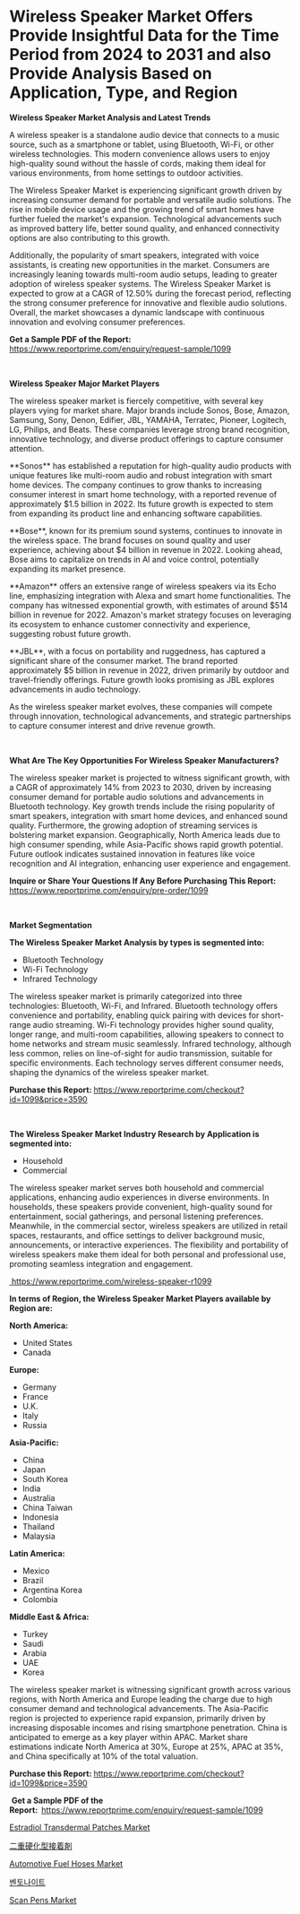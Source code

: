 <p><h1>Wireless Speaker Market Offers Provide Insightful Data for the Time Period from 2024 to 2031 and also Provide Analysis Based on Application, Type, and Region</h1></p><p><strong>Wireless Speaker Market Analysis and Latest Trends</strong></p>
<p><p>A wireless speaker is a standalone audio device that connects to a music source, such as a smartphone or tablet, using Bluetooth, Wi-Fi, or other wireless technologies. This modern convenience allows users to enjoy high-quality sound without the hassle of cords, making them ideal for various environments, from home settings to outdoor activities.</p><p>The Wireless Speaker Market is experiencing significant growth driven by increasing consumer demand for portable and versatile audio solutions. The rise in mobile device usage and the growing trend of smart homes have further fueled the market's expansion. Technological advancements such as improved battery life, better sound quality, and enhanced connectivity options are also contributing to this growth. </p><p>Additionally, the popularity of smart speakers, integrated with voice assistants, is creating new opportunities in the market. Consumers are increasingly leaning towards multi-room audio setups, leading to greater adoption of wireless speaker systems. The Wireless Speaker Market is expected to grow at a CAGR of 12.50% during the forecast period, reflecting the strong consumer preference for innovative and flexible audio solutions. Overall, the market showcases a dynamic landscape with continuous innovation and evolving consumer preferences.</p></p>
<p><strong>Get a Sample PDF of the Report:&nbsp;</strong> <a href="https://www.reportprime.com/enquiry/request-sample/1099">https://www.reportprime.com/enquiry/request-sample/1099</a></p>
<p>&nbsp;</p>
<p><strong>Wireless Speaker Major Market Players</strong></p>
<p><p>The wireless speaker market is fiercely competitive, with several key players vying for market share. Major brands include Sonos, Bose, Amazon, Samsung, Sony, Denon, Edifier, JBL, YAMAHA, Terratec, Pioneer, Logitech, LG, Philips, and Beats. These companies leverage strong brand recognition, innovative technology, and diverse product offerings to capture consumer attention.</p><p>**Sonos** has established a reputation for high-quality audio products with unique features like multi-room audio and robust integration with smart home devices. The company continues to grow thanks to increasing consumer interest in smart home technology, with a reported revenue of approximately $1.5 billion in 2022. Its future growth is expected to stem from expanding its product line and enhancing software capabilities.</p><p>**Bose**, known for its premium sound systems, continues to innovate in the wireless space. The brand focuses on sound quality and user experience, achieving about $4 billion in revenue in 2022. Looking ahead, Bose aims to capitalize on trends in AI and voice control, potentially expanding its market presence.</p><p>**Amazon** offers an extensive range of wireless speakers via its Echo line, emphasizing integration with Alexa and smart home functionalities. The company has witnessed exponential growth, with estimates of around $514 billion in revenue for 2022. Amazon's market strategy focuses on leveraging its ecosystem to enhance customer connectivity and experience, suggesting robust future growth.</p><p>**JBL**, with a focus on portability and ruggedness, has captured a significant share of the consumer market. The brand reported approximately $5 billion in revenue in 2022, driven primarily by outdoor and travel-friendly offerings. Future growth looks promising as JBL explores advancements in audio technology.</p><p>As the wireless speaker market evolves, these companies will compete through innovation, technological advancements, and strategic partnerships to capture consumer interest and drive revenue growth.</p></p>
<p>&nbsp;</p>
<p><strong>What Are The Key Opportunities For Wireless Speaker Manufacturers?</strong></p>
<p><p>The wireless speaker market is projected to witness significant growth, with a CAGR of approximately 14% from 2023 to 2030, driven by increasing consumer demand for portable audio solutions and advancements in Bluetooth technology. Key growth trends include the rising popularity of smart speakers, integration with smart home devices, and enhanced sound quality. Furthermore, the growing adoption of streaming services is bolstering market expansion. Geographically, North America leads due to high consumer spending, while Asia-Pacific shows rapid growth potential. Future outlook indicates sustained innovation in features like voice recognition and AI integration, enhancing user experience and engagement.</p></p>
<p><strong>Inquire or Share Your Questions If Any Before Purchasing This Report:</strong> <a href="https://www.reportprime.com/enquiry/pre-order/1099">https://www.reportprime.com/enquiry/pre-order/1099</a></p>
<p>&nbsp;</p>
<p><strong>Market Segmentation</strong></p>
<p><strong>The Wireless Speaker Market Analysis by types is segmented into:</strong></p>
<p><ul><li>Bluetooth Technology</li><li>Wi-Fi Technology</li><li>Infrared Technology</li></ul></p>
<p><p>The wireless speaker market is primarily categorized into three technologies: Bluetooth, Wi-Fi, and Infrared. Bluetooth technology offers convenience and portability, enabling quick pairing with devices for short-range audio streaming. Wi-Fi technology provides higher sound quality, longer range, and multi-room capabilities, allowing speakers to connect to home networks and stream music seamlessly. Infrared technology, although less common, relies on line-of-sight for audio transmission, suitable for specific environments. Each technology serves different consumer needs, shaping the dynamics of the wireless speaker market.</p></p>
<p><strong>Purchase this Report:&nbsp;</strong><a href="https://www.reportprime.com/checkout?id=1099&price=3590">https://www.reportprime.com/checkout?id=1099&price=3590</a></p>
<p>&nbsp;</p>
<p><strong>The Wireless Speaker Market Industry Research by Application is segmented into:</strong></p>
<p><ul><li>Household</li><li>Commercial</li></ul></p>
<p><p>The wireless speaker market serves both household and commercial applications, enhancing audio experiences in diverse environments. In households, these speakers provide convenient, high-quality sound for entertainment, social gatherings, and personal listening preferences. Meanwhile, in the commercial sector, wireless speakers are utilized in retail spaces, restaurants, and office settings to deliver background music, announcements, or interactive experiences. The flexibility and portability of wireless speakers make them ideal for both personal and professional use, promoting seamless integration and engagement.</p></p>
<p><a href="https://www.reportprime.com/wireless-speaker-r1099">&nbsp;https://www.reportprime.com/wireless-speaker-r1099</a></p>
<p><strong>In terms of Region, the Wireless Speaker Market Players available by Region are:</strong></p>
<p>
    <p> <strong> North America: </strong>
        <ul>
            <li>United States</li>
            <li>Canada</li>
        </ul>
        </p> 
    <p> <strong> Europe: </strong>
        <ul>
            <li>Germany</li>
            <li>France</li>
            <li>U.K.</li>
            <li>Italy</li>
            <li>Russia</li>
        </ul>
        </p> 
    <p> <strong> Asia-Pacific: </strong>
        <ul>
            <li>China</li>
            <li>Japan</li>
            <li>South Korea</li>
            <li>India</li>
            <li>Australia</li>
            <li>China Taiwan</li>
            <li>Indonesia</li>
            <li>Thailand</li>
            <li>Malaysia</li>
        </ul>
        </p> 
    <p> <strong> Latin America: </strong>
        <ul>
            <li>Mexico</li>
            <li>Brazil</li>
            <li>Argentina Korea</li>
            <li>Colombia</li>
        </ul>
        </p> 
    <p> <strong> Middle East & Africa: </strong>
        <ul>
            <li>Turkey</li>
            <li>Saudi</li>
            <li>Arabia</li>
            <li>UAE</li>
            <li>Korea</li>
        </ul>
    </p>
    </p>
<p><p>The wireless speaker market is witnessing significant growth across various regions, with North America and Europe leading the charge due to high consumer demand and technological advancements. The Asia-Pacific region is projected to experience rapid expansion, primarily driven by increasing disposable incomes and rising smartphone penetration. China is anticipated to emerge as a key player within APAC. Market share estimations indicate North America at 30%, Europe at 25%, APAC at 35%, and China specifically at 10% of the total valuation.</p></p>
<p><strong>Purchase this Report: </strong><a href="https://www.reportprime.com/checkout?id=1099&price=3590">https://www.reportprime.com/checkout?id=1099&price=3590</a></p>
<p>&nbsp;<strong>Get a Sample PDF of the Report:&nbsp;&nbsp;</strong><a href="https://www.reportprime.com/enquiry/request-sample/1099">https://www.reportprime.com/enquiry/request-sample/1099</a></p>
<p><strong></strong></p>
<p><p><a href="https://medium.com/@alicemcglynn2022/future-ready-strategic-insights-into-the-global-estradiol-transdermal-patches-market-2024-2031-56dbdc77b428">Estradiol Transdermal Patches Market</a></p><p><a href="https://medium.com/@felicidadbucar3s/%E6%80%A5%E6%88%90%E9%95%B7%E3%81%99%E3%82%8B%E3%83%87%E3%83%A5%E3%82%A2%E3%83%AB%E3%82%AD%E3%83%A5%E3%82%A2%E6%8E%A5%E7%9D%80%E5%89%A4%E5%B8%82%E5%A0%B4%E3%82%BB%E3%82%AF%E3%82%BF%E3%83%BC-2031%E5%B9%B4%E3%81%BE%E3%81%A7%E3%81%AE%E5%B8%82%E5%A0%B4%E5%88%86%E6%9E%90%E3%81%A8%E6%88%90%E9%95%B7%E4%BA%88%E6%B8%AC-ad67b143b548">二重硬化型接着剤</a></p><p><a href="https://www.linkedin.com/pulse/what-growth-opportunities-challenges-automotive-fuel-ywb0c?trackingId=7FWAq8a6QdCFj3oYuJ5EKw%3D%3D">Automotive Fuel Hoses Market</a></p><p><a href="https://medium.com/@afsanamia652/%EC%A0%84%EB%9E%B5%EC%A0%81-%EC%8B%9C%EC%9E%A5-%ED%86%B5%EC%B0%B0%EB%A0%A5-%EA%B8%80%EB%A1%9C%EB%B2%8C-%EB%B2%A4%ED%86%A0%EB%82%98%EC%9D%B4%ED%8A%B8-%EC%8B%9C%EC%9E%A5-2024-2031-8f1a10eeb408">벤토나이트</a></p><p><a href="https://github.com/dringals/Market-Research-Report-List-5/blob/main/scan-pens-market.md">Scan Pens Market</a></p></p>